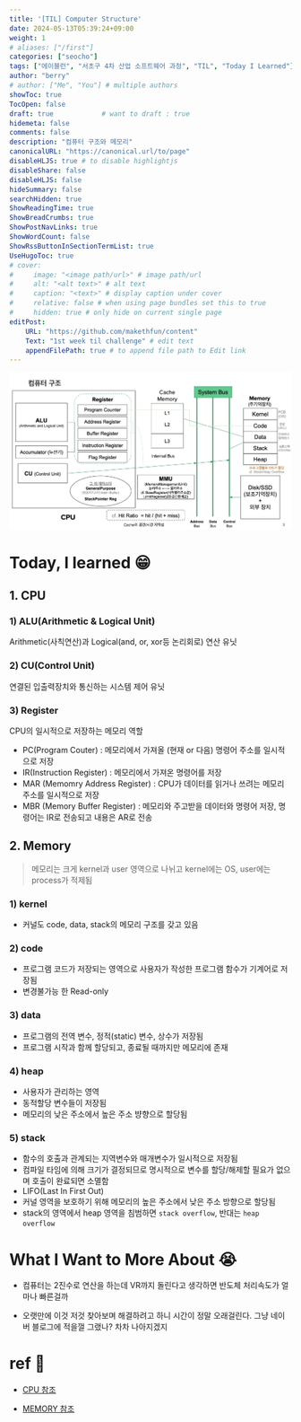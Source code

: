 ```yaml
---
title: '[TIL] Computer Structure'
date: 2024-05-13T05:39:24+09:00
weight: 1
# aliases: ["/first"]
categories: ["seocho"]
tags: ["에이블런", "서초구 4차 산업 소프트웨어 과정", "TIL", "Today I Learned"]
author: "berry"
# author: ["Me", "You"] # multiple authors
showToc: true
TocOpen: false
draft: true            # want to draft : true
hidemeta: false
comments: false
description: "컴퓨터 구조와 메모리"
canonicalURL: "https://canonical.url/to/page"
disableHLJS: true # to disable highlightjs
disableShare: false
disableHLJS: false
hideSummary: false
searchHidden: true
ShowReadingTime: true
ShowBreadCrumbs: true
ShowPostNavLinks: true
ShowWordCount: false
ShowRssButtonInSectionTermList: true
UseHugoToc: true
# cover:
#     image: "<image path/url>" # image path/url
#     alt: "<alt text>" # alt text
#     caption: "<text>" # display caption under cover
#     relative: false # when using page bundles set this to true
#     hidden: true # only hide on current single page
editPost:
    URL: "https://github.com/makethfun/content"
    Text: "1st week til challenge" # edit text
    appendFilePath: true # to append file path to Edit link
---
```


![computer-structure](/image/seocho/cumputer-structure.png)

# Today, I learned :grin:

## 1. CPU

### 1) ALU(Arithmetic & Logical Unit)

Arithmetic(사칙연산)과 Logical(and, or, xor등 논리회로) 연산 유닛

### 2) CU(Control Unit)

연결된 입출력장치와 통신하는 시스템 제어 유닛

### 3) Register

CPU의 일시적으로 저장하는 메모리 역할

- PC(Program Couter) : 메모리에서 가져올 (현재 or 다음) 명령어 주소를 일시적으로 저장
- IR(Instruction Register) : 메모리에서 가져온 명령어를 저장
- MAR (Memomry Address Register) : CPU가 데이터를 읽거나 쓰려는 메모리 주소를 일시적으로 저장
- MBR (Memory Buffer Register) : 메모리와 주고받을 데이터와 명령어 저장, 명령어는 IR로 전송되고 내용은 AR로 전송

## 2. Memory

> 메모리는 크게 kernel과 user 영역으로 나뉘고 kernel에는 OS, user에는 process가 적제됨

### 1) kernel

- 커널도 code, data, stack의 메모리 구조를 갖고 있음

### 2) code

- 프로그램 코드가 저장되는 영역으로 사용자가 작성한 프로그램 함수가 기계어로 저장됨
- 변경불가능 한 Read-only

### 3) data

- 프로그램의 전역 변수, 정적(static) 변수, 상수가 저장됨
- 프로그램 시작과 함께 할당되고, 종료될 때까지만 메모리에 존재

### 4) heap

- 사용자가 관리하는 영역
- 동적할당 변수들이 저장됨
- 메모리의 낮은 주소에서 높은 주소 뱡향으로 할당됨

### 5) stack

- 함수의 호출과 관계되는 지역변수와 매개변수가 일시적으로 저장됨
- 컴파일 타임에 의해 크기가 결정되므로 명시적으로 변수를 할당/해제할 필요가 없으며 호출이 완료되면 소멸함
- LIFO(Last In First Out)
- 커널 영역을 보호하기 위해 메모리의 높은 주소에서 낮은 주소 방향으로 할당됨
- stack의 영역에서 heap 영역을 침범하면 `stack overflow`, 반대는 `heap overflow`

# What I Want to More About :sob:

- 컴퓨터는 2진수로 연산을 하는데 VR까지 돌린다고 생각하면 반도체 처리속도가 얼마나 빠른걸까

- 오랫만에 이것 저것 찾아보며 해결하려고 하니 시간이 정말 오래걸린다. 그냥 네이버 블로그에 적을껄 그랬나? 차차 나아지겠지

# ref :link:

- [CPU 참조](https://velog.io/@jinny-l/CS-CPU의-구성-요소-레지스터-중심)

- [MEMORY 참조](https://codingwell.tistory.com/189)
